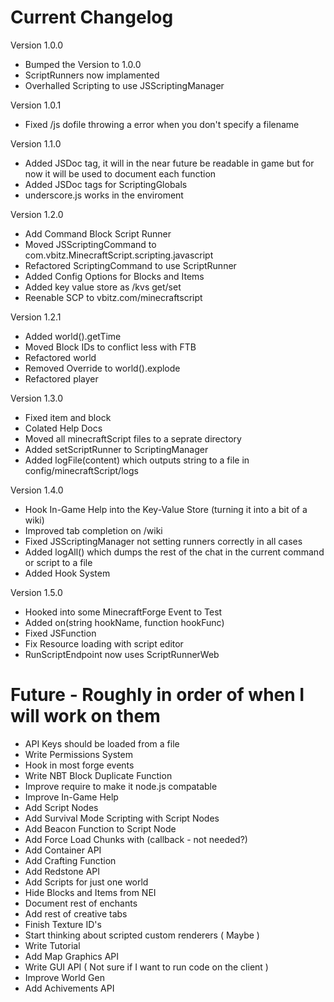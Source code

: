 Current Changelog
=================

Version 1.0.0
- Bumped the Version to 1.0.0
- ScriptRunners now implamented
- Overhalled Scripting to use JSScriptingManager

Version 1.0.1
- Fixed /js dofile throwing a error when you don't specify a filename

Version 1.1.0
- Added JSDoc tag, it will in the near future be readable in game but for now it will be used to document each function
- Added JSDoc tags for ScriptingGlobals
- underscore.js works in the enviroment

Version 1.2.0
- Add Command Block Script Runner
- Moved JSScriptingCommand to com.vbitz.MinecraftScript.scripting.javascript
- Refactored ScriptingCommand to use ScriptRunner
- Added Config Options for Blocks and Items
- Added key value store as /kvs get/set
- Reenable SCP to vbitz.com/minecraftscript

Version 1.2.1
- Added world().getTime
- Moved Block IDs to conflict less with FTB
- Refactored world
- Removed Override to world().explode
- Refactored player

Version 1.3.0
- Fixed item and block
- Colated Help Docs
- Moved all minecraftScript files to a seprate directory
- Added setScriptRunner to ScriptingManager
- Added logFile(content) which outputs string to a file in config/minecraftScript/logs

Version 1.4.0
- Hook In-Game Help into the Key-Value Store (turning it into a bit of a wiki)
- Improved tab completion on /wiki
- Fixed JSScriptingManager not setting runners correctly in all cases
- Added logAll() which dumps the rest of the chat in the current command or script to a file
- Added Hook System

Version 1.5.0
- Hooked into some MinecraftForge Event to Test
- Added on(string hookName, function hookFunc)
- Fixed JSFunction
- Fix Resource loading with script editor
- RunScriptEndpoint now uses ScriptRunnerWeb

Future - Roughly in order of when I will work on them
=====================================================
- API Keys should be loaded from a file
- Write Permissions System
- Hook in most forge events
- Write NBT Block Duplicate Function
- Improve require to make it node.js compatable
- Improve In-Game Help
- Add Script Nodes
- Add Survival Mode Scripting with Script Nodes
- Add Beacon Function to Script Node
- Add Force Load Chunks with (callback - not needed?)
- Add Container API
- Add Crafting Function
- Add Redstone API
- Add Scripts for just one world
- Hide Blocks and Items from NEI
- Document rest of enchants
- Add rest of creative tabs
- Finish Texture ID's
- Start thinking about scripted custom renderers ( Maybe )
- Write Tutorial
- Add Map Graphics API
- Write GUI API ( Not sure if I want to run code on the client )
- Improve World Gen
- Add Achivements API